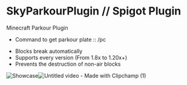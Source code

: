 # SkyParkourPlugin // Spigot Plugin

Minecraft Parkour Plugin
- Command to get parkour plate :: /pc
* Blocks break automatically
* Supports every version (From 1.8x to 1.20x+)
* Prevents the destruction of non-air blocks


![Showcase](https://github.com/Dreaght/SkyParkourPlugin/assets/111290888/c7099d34-4f7e-473d-b782-6cb7850e1793)![Untitled video - Made with Clipchamp (1)](https://github.com/Dreaght/SkyParkourPlugin/assets/111290888/8a7ad28f-d2d3-4c09-9283-5c9c93c327a5)

